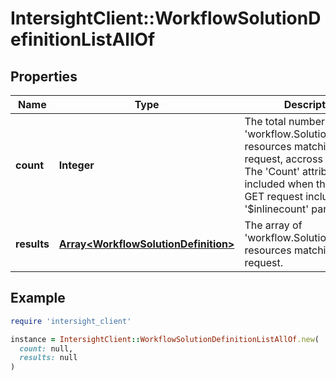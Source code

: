 # IntersightClient::WorkflowSolutionDefinitionListAllOf

## Properties

| Name | Type | Description | Notes |
| ---- | ---- | ----------- | ----- |
| **count** | **Integer** | The total number of &#39;workflow.SolutionDefinition&#39; resources matching the request, accross all pages. The &#39;Count&#39; attribute is included when the HTTP GET request includes the &#39;$inlinecount&#39; parameter. | [optional] |
| **results** | [**Array&lt;WorkflowSolutionDefinition&gt;**](WorkflowSolutionDefinition.md) | The array of &#39;workflow.SolutionDefinition&#39; resources matching the request. | [optional] |

## Example

```ruby
require 'intersight_client'

instance = IntersightClient::WorkflowSolutionDefinitionListAllOf.new(
  count: null,
  results: null
)
```

